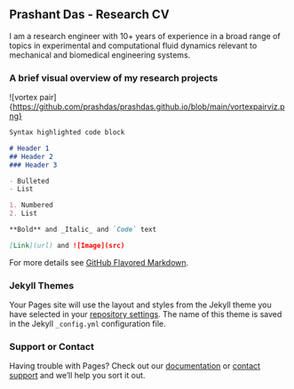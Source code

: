 ## Prashant Das - Research CV

I am a research engineer with 10+ years of experience in a broad range of topics in experimental and computational fluid dynamics relevant to mechanical and biomedical engineering systems.

### A brief visual overview of my research projects

![vortex pair]{https://github.com/prashdas/prashdas.github.io/blob/main/vortexpairviz.png}


```markdown
Syntax highlighted code block

# Header 1
## Header 2
### Header 3

- Bulleted
- List

1. Numbered
2. List

**Bold** and _Italic_ and `Code` text

[Link](url) and ![Image](src)
```

For more details see [GitHub Flavored Markdown](https://guides.github.com/features/mastering-markdown/).

### Jekyll Themes

Your Pages site will use the layout and styles from the Jekyll theme you have selected in your [repository settings](https://github.com/prashdas/prashdas.github.io/settings/pages). The name of this theme is saved in the Jekyll `_config.yml` configuration file.

### Support or Contact

Having trouble with Pages? Check out our [documentation](https://docs.github.com/categories/github-pages-basics/) or [contact support](https://support.github.com/contact) and we’ll help you sort it out.
